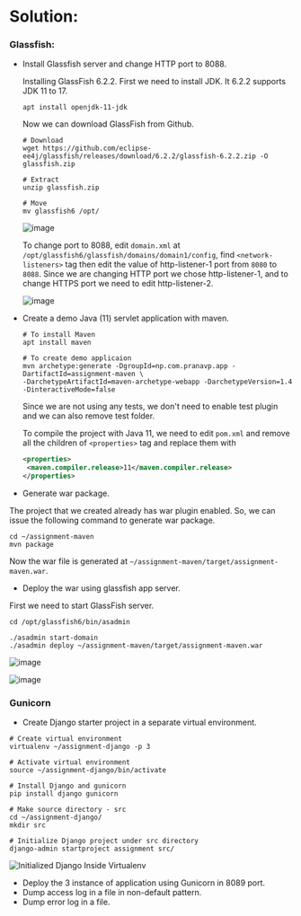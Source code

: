 # Solution:

### Glassfish:
 - Install Glassfish server and change HTTP port to 8088.

    Installing GlassFish 6.2.2. First we need to install JDK. It 6.2.2 supports JDK 11 to 17.
    
      ```console
      apt install openjdk-11-jdk
      ```

      Now we can download GlassFish from Github.

      ```console
      # Download
      wget https://github.com/eclipse-ee4j/glassfish/releases/download/6.2.2/glassfish-6.2.2.zip -O glassfish.zip

      # Extract
      unzip glassfish.zip

      # Move
      mv glassfish6 /opt/
      ```
      
      ![image](https://user-images.githubusercontent.com/23631617/141667457-a2a6693b-41f5-42be-ad7e-65fe294396fc.png)

      To change port to 8088, edit `domain.xml` at `/opt/glassfish6/glassfish/domains/domain1/config`, find `<network-listeners>` tag then edit the value of
      http-listener-1 port from `8080` to `8088`. Since we are changing HTTP port we chose http-listener-1, and to change HTTPS port we need to edit http-listener-2.
      
      ![image](https://user-images.githubusercontent.com/23631617/141667640-0288875b-49a2-4f44-80fa-d514ef3ce2cf.png)


 - Create a demo Java (11) servlet application with maven.
   
   ```console
   # To install Maven
   apt install maven
   
   # To create demo applicaion
   mvn archetype:generate -DgroupId=np.com.pranavp.app -DartifactId=assignment-maven \
   -DarchetypeArtifactId=maven-archetype-webapp -DarchetypeVersion=1.4 -DinteractiveMode=false
   ```
   
   Since we are not using any tests, we don't need to enable test plugin and we can also remove test folder.
   
   To compile the project with Java 11, we need to edit `pom.xml` and remove all the children of `<properties>` tag and replace them with
   
   ```xml
   <properties>
    <maven.compiler.release>11</maven.compiler.release>
   </properties>
   ```

 - Generate war package.

  The project that we created already has war plugin enabled. So, we can issue the following command to generate war package.
  
  ```console
  cd ~/assignment-maven
  mvn package
  ```
  
  Now the war file is generated at `~/assignment-maven/target/assignment-maven.war`.
 
 - Deploy the war using glassfish app server.

 First we need to start GlassFish server.
 
 ```console
 cd /opt/glassfish6/bin/asadmin
 
 ./asadmin start-domain
 ./asadmin deploy ~/assignment-maven/target/assignment-maven.war
 ```

 ![image](https://user-images.githubusercontent.com/23631617/141670169-556012c0-e0ab-4eaf-9657-5a3afa19b9fe.png)
 
 ![image](https://user-images.githubusercontent.com/23631617/141670205-9592bf38-6558-46d7-a325-38ad7228c098.png)


### Gunicorn
 - Create Django starter project in a separate virtual environment.

 ```console
 # Create virtual environment
 virtualenv ~/assignment-django -p 3
 
 # Activate virtual environment
 source ~/assignment-django/bin/activate
 
 # Install Django and gunicorn
 pip install django gunicorn
 
 # Make source directory - src
 cd ~/assignment-django/
 mkdir src
 
 # Initialize Django project under src directory
 django-admin startproject assignment src/
 ```
 
 ![Initialized Django Inside Virtualenv](https://user-images.githubusercontent.com/23631617/141670629-f8ba5e7d-df76-4251-af38-5ee43777c104.png)


 
 - Deploy the 3 instance of application using Gunicorn in 8089 port.
 - Dump access log in a file in non-default pattern.
 - Dump error log in a file.
